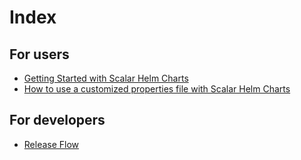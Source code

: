 # Index

## For users
* [Getting Started with Scalar Helm Charts](./getting-started-scalar-helm-charts.md)
* [How to use a customized properties file with Scalar Helm Charts](how-to-use-customized-configuration.md)

## For developers
* [Release Flow](./ReleaseFlow.md)
